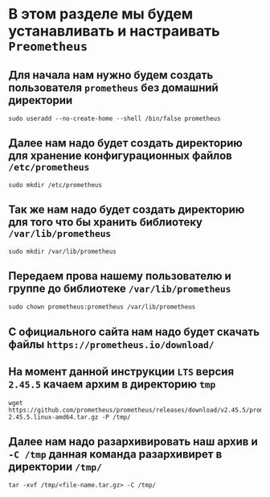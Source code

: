 # В этом разделе мы будем устанавливать и настраивать `Preometheus`
## Для начала нам нужно будем создать пользователя `prometheus` без домашний директории
~~~
sudo useradd --no-create-home --shell /bin/false prometheus
~~~
## Далее нам надо будет создать директорию для хранение конфигурационных файлов `/etc/prometheus`
~~~
sudo mkdir /etc/prometheus
~~~
## Так же нам надо будет создать директорию для того что бы хранить библиотеку `/var/lib/prometheus`
~~~
sudo mkdir /var/lib/prometheus
~~~
## Передаем прова нашему пользователю и группе до библиотеке  `/var/lib/prometheus`
~~~
sudo chown prometheus:prometheus /var/lib/prometheus
~~~
## C официального сайта нам надо будет скачать файлы `https://prometheus.io/download/`
## На момент данной инструкции `LTS` версия `2.45.5` качаем архим в директорию `tmp`
~~~
wget https://github.com/prometheus/prometheus/releases/download/v2.45.5/prometheus-2.45.5.linux-amd64.tar.gz -P /tmp/
~~~
## Далее нам надо разархивировать наш архив и `-C /tmp` данная команда разархивирет в директории `/tmp/`
~~~
tar -xvf /tmp/<file-name.tar.gz> -C /tmp/
~~~
